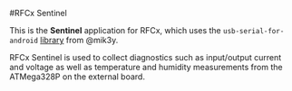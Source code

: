 #RFCx Sentinel

This is the **Sentinel** application for RFCx, which uses the `usb-serial-for-android` [library](https://github.com/mik3y/usb-serial-for-android) from @mik3y.

RFCx Sentinel is used to collect diagnostics such as input/output current and voltage as well as temperature and humidity measurements from the ATMega328P on the external board.

